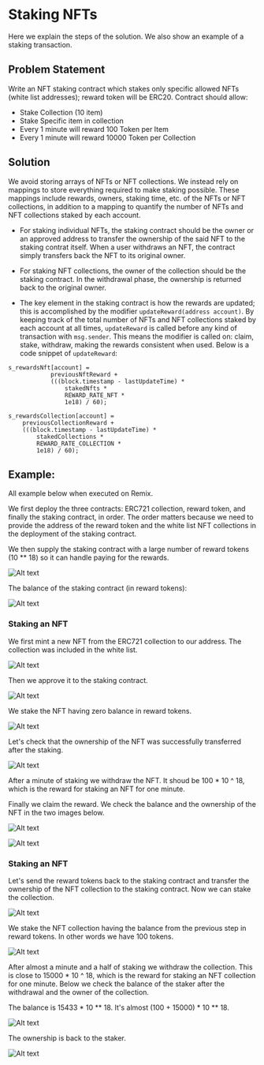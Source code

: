 
# Staking NFTs

Here we explain the steps of the solution. We also show an example of a staking transaction.

## Problem Statement
Write an NFT staking contract which stakes only specific allowed NFTs (white list addresses); reward token will be ERC20.
Contract should allow:
- Stake Collection (10 item)
- Stake Specific item in collection 
- Every 1 minute will reward 100 Token per Item
- Every 1 minute will reward 10000 Token per Collection

## Solution
We avoid storing arrays of NFTs or NFT collections. We instead rely on mappings to store everything required to make staking possible. These mappings include rewards, owners, staking time, etc. of the NFTs or NFT collections, in addition to a mapping to quantify the number of NFTs and NFT collections staked by each account.

- For staking individual NFTs, the staking contract should be the owner or an approved address to transfer the ownership of the said NFT to the staking contrat itself. When a user withdraws an NFT, the contract simply transfers back the NFT to its original owner.

- For staking NFT collections, the owner of the collection should be the staking contract. In the withdrawal phase, the ownership is returned back to the original owner.

- The key element in the staking contract is how the rewards are updated; this is accomplished by the modifier `updateReward(address account)`. By keeping track of the total number of NFTs and NFT collections staked by each account at all times, `updateReward` is called before any kind of transaction with `msg.sender`. This means the modifier is called on: claim, stake, withdraw, making the rewards consistent when used. Below is a code snippet of `updateReward`:

```
s_rewardsNft[account] =
            previousNftReward +
            (((block.timestamp - lastUpdateTime) *
                stakedNfts *
                REWARD_RATE_NFT *
                1e18) / 60);

s_rewardsCollection[account] =
    previousCollectionReward +
    (((block.timestamp - lastUpdateTime) *
        stakedCollections *
        REWARD_RATE_COLLECTION *
        1e18) / 60);
```


## Example:
All example below when executed on Remix.

We first deploy the three contracts: ERC721 collection, reward token, and finally the staking contract, in order. The order matters because we need to provide the address of the reward token and the white list NFT collections in the deployment of the staking contract. 

We then supply the staking contract with a large number of reward tokens (10 ** 18) so it can handle paying for the rewards. 

![Alt text](../images/contracts.png)

The balance of the staking contract (in reward tokens):

![Alt text](../images/stakingBalance.png)

### Staking an NFT
We first mint a new NFT from the ERC721 collection to our address. The collection was included in the white list. 

![Alt text](../images/nft%20owner%200.png)


Then we approve it to the staking contract. 

![Alt text](../images/approved.png)


We stake the NFT having zero balance in reward tokens.

![Alt text](../images/user%20balance%200.png)


Let's check that the ownership of the NFT was successfully transferred after the staking. 

![Alt text](../images/nft%20owner%201.png)

After a minute of staking we withdraw the NFT. It shoud be 100 * 10 ^ 18, which is the reward for staking an NFT for one minute.

Finally we claim the reward. We check the balance and the ownership of the NFT in the two images below.

![Alt text](../images/nft%20owner%202.png)

![Alt text](../images/user%20balance%201.png)


### Staking an NFT
Let's send the reward tokens back to the staking contract and transfer the ownership of the NFT collection to the staking contract. Now we can stake the collection. 

![Alt text](../images/nft%20col%20owner%200.png)

We stake the NFT collection having the balance from the previous step in reward tokens. In other words we have 100 tokens. 

![Alt text](../images/user%20balance%201.png)

After almost a minute and a half of staking we withdraw the collection. This is close to 15000 * 10 ^ 18, which is the reward for staking an NFT collection for one minute. Below we check the balance of the staker after the withdrawal and the owner of the collection.

The balance is 15433 * 10 ** 18. It's almost (100 + 15000) * 10 ** 18.

![Alt text](../images/user%20balance.png)

The ownership is back to the staker.

![Alt text](../images/nft%20col%20owner%201.png)

